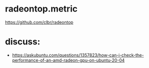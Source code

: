 # radeontop.metric
https://github.com/clbr/radeontop

# discuss:
- https://askubuntu.com/questions/1357823/how-can-i-check-the-performance-of-an-amd-radeon-gpu-on-ubuntu-20-04
